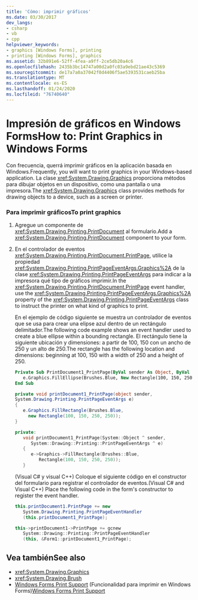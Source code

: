 ```yaml
---
title: 'Cómo: imprimir gráficos'
ms.date: 03/30/2017
dev_langs:
- csharp
- vb
- cpp
helpviewer_keywords:
- graphics [Windows Forms], printing
- printing [Windows Forms], graphics
ms.assetid: 32b891e6-52ff-4fea-a9ff-2ce5db20a4c6
ms.openlocfilehash: 2435b3bc14747a00d2a0fc03a9ebd21ae43c5369
ms.sourcegitcommit: de17a7a0a37042f0d4406f5ae5393531caeb25ba
ms.translationtype: MT
ms.contentlocale: es-ES
ms.lasthandoff: 01/24/2020
ms.locfileid: "76740640"
---
```

# <a name="how-to-print-graphics-in-windows-forms"></a><span data-ttu-id="069c7-102">Impresión de gráficos en Windows Forms</span><span class="sxs-lookup"><span data-stu-id="069c7-102">How to: Print Graphics in Windows Forms</span></span>
<span data-ttu-id="069c7-103">Con frecuencia, querrá imprimir gráficos en la aplicación basada en Windows.</span><span class="sxs-lookup"><span data-stu-id="069c7-103">Frequently, you will want to print graphics in your Windows-based application.</span></span> <span data-ttu-id="069c7-104">La clase <xref:System.Drawing.Graphics> proporciona métodos para dibujar objetos en un dispositivo, como una pantalla o una impresora.</span><span class="sxs-lookup"><span data-stu-id="069c7-104">The <xref:System.Drawing.Graphics> class provides methods for drawing objects to a device, such as a screen or printer.</span></span>  
  
### <a name="to-print-graphics"></a><span data-ttu-id="069c7-105">Para imprimir gráficos</span><span class="sxs-lookup"><span data-stu-id="069c7-105">To print graphics</span></span>  
  
1. <span data-ttu-id="069c7-106">Agregue un componente de <xref:System.Drawing.Printing.PrintDocument> al formulario.</span><span class="sxs-lookup"><span data-stu-id="069c7-106">Add a <xref:System.Drawing.Printing.PrintDocument> component to your form.</span></span>  
  
2. <span data-ttu-id="069c7-107">En el controlador de eventos <xref:System.Drawing.Printing.PrintDocument.PrintPage>, utilice la propiedad <xref:System.Drawing.Printing.PrintPageEventArgs.Graphics%2A> de la clase <xref:System.Drawing.Printing.PrintPageEventArgs> para indicar a la impresora qué tipo de gráficos imprimir.</span><span class="sxs-lookup"><span data-stu-id="069c7-107">In the <xref:System.Drawing.Printing.PrintDocument.PrintPage> event handler, use the <xref:System.Drawing.Printing.PrintPageEventArgs.Graphics%2A> property of the <xref:System.Drawing.Printing.PrintPageEventArgs> class to instruct the printer on what kind of graphics to print.</span></span>  
  
     <span data-ttu-id="069c7-108">En el ejemplo de código siguiente se muestra un controlador de eventos que se usa para crear una elipse azul dentro de un rectángulo delimitador.</span><span class="sxs-lookup"><span data-stu-id="069c7-108">The following code example shows an event handler used to create a blue ellipse within a bounding rectangle.</span></span> <span data-ttu-id="069c7-109">El rectángulo tiene la siguiente ubicación y dimensiones: a partir de 100, 150 con un ancho de 250 y un alto de 250.</span><span class="sxs-lookup"><span data-stu-id="069c7-109">The rectangle has the following location and dimensions: beginning at 100, 150 with a width of 250 and a height of 250.</span></span>  
  
    ```vb  
    Private Sub PrintDocument1_PrintPage(ByVal sender As Object, ByVal e As System.Drawing.Printing.PrintPageEventArgs) Handles PrintDocument1.PrintPage  
       e.Graphics.FillEllipse(Brushes.Blue, New Rectangle(100, 150, 250, 250))  
    End Sub  
    ```  
  
    ```csharp  
    private void printDocument1_PrintPage(object sender,   
    System.Drawing.Printing.PrintPageEventArgs e)  
    {  
       e.Graphics.FillRectangle(Brushes.Blue,   
         new Rectangle(100, 150, 250, 250));  
    }  
    ```  
  
    ```cpp  
    private:  
       void printDocument1_PrintPage(System::Object ^ sender,  
          System::Drawing::Printing::PrintPageEventArgs ^ e)  
       {  
          e->Graphics->FillRectangle(Brushes::Blue,  
             Rectangle(100, 150, 250, 250));  
       }  
    ```  
  
     <span data-ttu-id="069c7-110">(Visual C# y visual C++) Coloque el siguiente código en el constructor del formulario para registrar el controlador de eventos.</span><span class="sxs-lookup"><span data-stu-id="069c7-110">(Visual C# and Visual C++) Place the following code in the form's constructor to register the event handler.</span></span>  
  
    ```csharp  
    this.printDocument1.PrintPage += new  
       System.Drawing.Printing.PrintPageEventHandler  
       (this.printDocument1_PrintPage);  
    ```  
  
    ```cpp  
    this->printDocument1->PrintPage += gcnew  
       System::Drawing::Printing::PrintPageEventHandler  
       (this, &Form1::printDocument1_PrintPage);  
    ```  
  
## <a name="see-also"></a><span data-ttu-id="069c7-111">Vea también</span><span class="sxs-lookup"><span data-stu-id="069c7-111">See also</span></span>

- <xref:System.Drawing.Graphics>
- <xref:System.Drawing.Brush>
- <span data-ttu-id="069c7-112">[Windows Forms Print Support](windows-forms-print-support.md) (Funcionalidad para imprimir en Windows Forms)</span><span class="sxs-lookup"><span data-stu-id="069c7-112">[Windows Forms Print Support](windows-forms-print-support.md)</span></span>
